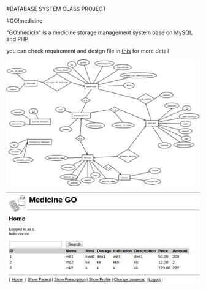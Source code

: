 #DATABASE SYSTEM CLASS PROJECT

#GO!medicine

"GO!medicin" is a medicine storage management system base on MySQL and PHP

you can check requirement and design file in [this](/requirement&desige_material) for more detail

![ER](/requirement&desige_material/project.png)

![Screenshot](/requirement&desige_material/Screenshot.png)

